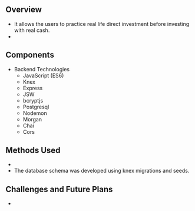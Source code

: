 ## Overview
*  It allows the users to practice real life direct investment before investing with real cash. 
* 

## Components
* Backend Technologies
  * JavaScript (ES6)
  * Knex
  * Express
  * JSW
  * bcryptjs
  * Postgresql
  * Nodemon
  * Morgan
  * Chai
  * Cors
  
## Methods Used
* 
* The database schema was developed using knex migrations and seeds. 

## Challenges and Future Plans
* 